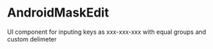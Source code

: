 # AndroidMaskEdit
UI component for inputing keys as xxx-xxx-xxx with equal groups and custom delimeter
